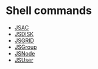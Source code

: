 Shell commands
==============

-   [JSAC](JSAC.md)
-   [JSDISK](JSDISK.md)
-   [JSGRID](JSGRID.md)
-   [JSGroup](JSGroup.md)
-   [JSNode](JSNode.md)
-   [JSUser](JSUser.md)


